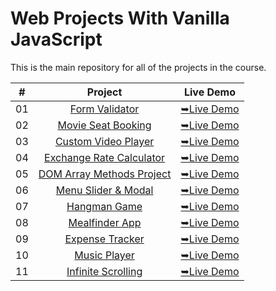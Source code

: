 # Web Projects With Vanilla JavaScript

This is the main repository for all of the projects in the course.

|  #  |            Project             | Live Demo |
| :-: | :----------------------------: | :-------: |
| 01  |       [Form Validator](https://github.com/C0dewithLokesh/vanillawebprojects/tree/main/Form%20Validator)       | [➥Live Demo](https://c0dewithlokesh.github.io/vanillawebprojects/Form%20Validator)  |
| 02  |       [Movie Seat Booking](https://github.com/C0dewithLokesh/vanillawebprojects/tree/main/Movie%20Seat%20Booking)       | [➥Live Demo](https://c0dewithlokesh.github.io/vanillawebprojects/Movie%20Seat%20Booking)  |
| 03  |       [Custom Video Player](https://github.com/C0dewithLokesh/vanillawebprojects/tree/main/Custom%20Video%20Player)       | [➥Live Demo](https://c0dewithlokesh.github.io/vanillawebprojects/Custom%20Video%20Player)  |
| 04  |       [Exchange Rate Calculator](https://github.com/C0dewithLokesh/vanillawebprojects/tree/main/Exchange%20Rate%20Calculator)       | [➥Live Demo](https://c0dewithlokesh.github.io/vanillawebprojects/Exchange%20Rate%20Calculator)  |
| 05  |       [DOM Array Methods Project](https://github.com/C0dewithLokesh/vanillawebprojects/tree/main/DOM%20Array%20Methods)       | [➥Live Demo](https://c0dewithlokesh.github.io/vanillawebprojects/DOM%20Array%20Methods)  |
| 06  |       [Menu Slider & Modal](https://github.com/C0dewithLokesh/vanillawebprojects/tree/main/Menu%20Slider%20%26%20Modal)       | [➥Live Demo](https://c0dewithlokesh.github.io/vanillawebprojects/Menu%20Slider%20%26%20Modal)  |
| 07  |       [Hangman Game](https://github.com/C0dewithLokesh/vanillawebprojects/tree/main/Hangman%20Game)       | [➥Live Demo](https://c0dewithlokesh.github.io/vanillawebprojects/Hangman%20Game)  |
| 08  |       [Mealfinder App](https://github.com/C0dewithLokesh/vanillawebprojects/tree/main/Meal%20Finder)       | [➥Live Demo](https://c0dewithlokesh.github.io/vanillawebprojects/Meal%20Finder)  |
| 09  |       [Expense Tracker](https://github.com/C0dewithLokesh/vanillawebprojects/tree/main/Expense%20Tracker)       | [➥Live Demo](https://c0dewithlokesh.github.io/vanillawebprojects/Expense%20Tracker)  |
| 10  |       [Music Player](https://github.com/C0dewithLokesh/vanillawebprojects/tree/main/Music%20Player)       | [➥Live Demo](https://c0dewithlokesh.github.io/vanillawebprojects/Music%20Player)  |
| 11  |       [Infinite Scrolling](https://github.com/C0dewithLokesh/vanillawebprojects/tree/main/Infinite%20Scroll)       | [➥Live Demo](https://c0dewithlokesh.github.io/vanillawebprojects/Infinite%20Scroll)  |

